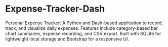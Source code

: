 # Expense-Tracker-Dash
Personal Expense Tracker: A Python and Dash-based application to record, track, and visualize daily expenses. Features include category-based bar chart summaries, expense recording, and CSV export. Built with SQLite for lightweight local storage and Bootstrap for a responsive UI.
